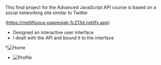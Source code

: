 This final project for the Advanced JavaScript API course is based on a social networking site similar to Twitter
 
 (https://mellifluous-paprenjak-1c213d.netlify.app)
 
* Designed an interactive user interface
* I dealt with the API and bound it to the interface

*![Home](https://github.com/almuhannad1/Advance.js_Course_Final_Project/assets/66358057/04c95362-8c2b-4987-a0f3-0c9752ac300e)
* ![Profile](https://github.com/almuhannad1/Advance.js_Course_Final_Project/assets/66358057/9d5f5e11-d9e6-41a4-96fd-b83ffba86305)
  

